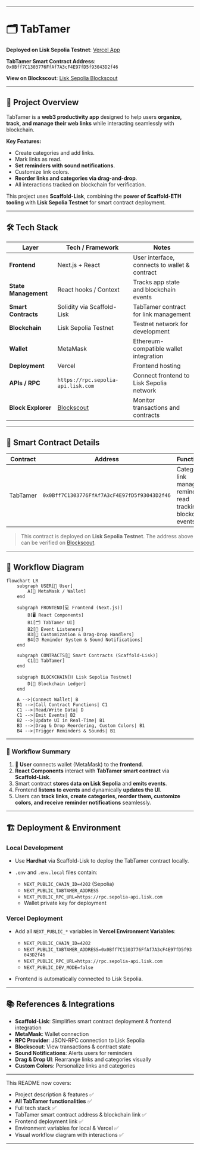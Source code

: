 

---

# 🗂️ TabTamer

**Deployed on Lisk Sepolia Testnet**: [Vercel App](https://tab-tamer-lisk-nextjs.vercel.app/) <br/>

**TabTamer Smart Contract Address**: `0x0Bff7C1303776FfAf7A3cF4E97fD5f93043D2f46` <br/>

**View on Blockscout**: [Lisk Sepolia Blockscout](https://sepolia-blockscout.lisk.com/address/0x9Df44D4f5BC6F05248Af8E2d6dBbdaA002860dFC?tab=txs) <br/>

---

## 📝 Project Overview

TabTamer is a **web3 productivity app** designed to help users **organize, track, and manage their web links** while interacting seamlessly with blockchain.

**Key Features:**

* Create categories and add links.
* Mark links as read.
* **Set reminders with sound notifications**.
* Customize link colors.
* **Reorder links and categories via drag-and-drop**.
* All interactions tracked on blockchain for verification.

This project uses **Scaffold-Lisk**, combining the **power of Scaffold-ETH tooling** with **Lisk Sepolia Testnet** for smart contract deployment.

---

## 🛠️ Tech Stack

| Layer                | Tech / Framework                                   | Notes                                         |
| -------------------- | -------------------------------------------------- | --------------------------------------------- |
| **Frontend**         | Next.js + React                                    | User interface, connects to wallet & contract |
| **State Management** | React hooks / Context                              | Tracks app state and blockchain events        |
| **Smart Contracts**  | Solidity via Scaffold-Lisk                         | TabTamer contract for link management         |
| **Blockchain**       | Lisk Sepolia Testnet                               | Testnet network for development               |
| **Wallet**           | MetaMask                                           | Ethereum-compatible wallet integration        |
| **Deployment**       | Vercel                                             | Frontend hosting                              |
| **APIs / RPC**       | `https://rpc.sepolia-api.lisk.com`                 | Connect frontend to Lisk Sepolia network      |
| **Block Explorer**   | [Blockscout](https://sepolia-blockscout.lisk.com/) | Monitor transactions and contracts            |

---

## 🔗 Smart Contract Details

| Contract | Address                                      | Functionality                                                           |
| -------- | -------------------------------------------- | ----------------------------------------------------------------------- |
| TabTamer | `0x0Bff7C1303776FfAf7A3cF4E97fD5f93043D2f46` | Category & link management, reminders, read tracking, blockchain events |

> This contract is deployed on **Lisk Sepolia Testnet**. The address above can be verified on [Blockscout](https://sepolia-blockscout.lisk.com/).

---

## 🚀 Workflow Diagram

```mermaid
flowchart LR
    subgraph USER[👤 User]
        A[💼 MetaMask / Wallet]
    end

    subgraph FRONTEND[💻 Frontend (Next.js)]
        B[🖥️ React Components]
        B1[🗂️ TabTamer UI]
        B2[🔔 Event Listeners]
        B3[🎨 Customization & Drag-Drop Handlers]
        B4[⏰ Reminder System & Sound Notifications]
    end

    subgraph CONTRACTS[📜 Smart Contracts (Scaffold-Lisk)]
        C1[🔗 TabTamer]
    end

    subgraph BLOCKCHAIN[⛓️ Lisk Sepolia Testnet]
        D[📖 Blockchain Ledger]
    end

    A -->|Connect Wallet| B
    B1 -->|Call Contract Functions| C1
    C1 -->|Read/Write Data| D
    C1 -->|Emit Events| B2
    B2 -->|Update UI in Real-Time| B1
    B3 -->|Drag & Drop Reordering, Custom Colors| B1
    B4 -->|Trigger Reminders & Sounds| B1
```

---

### 🔹 Workflow Summary

1. **👤 User** connects wallet (MetaMask) to the **frontend**.
2. **React Components** interact with **TabTamer smart contract** via **Scaffold-Lisk**.
3. Smart contract **stores data on Lisk Sepolia** and **emits events**.
4. Frontend **listens to events** and dynamically **updates the UI**.
5. Users can **track links, create categories, reorder them, customize colors, and receive reminder notifications** seamlessly.

---

## 🏗️ Deployment & Environment

### Local Development

* Use **Hardhat** via Scaffold-Lisk to deploy the TabTamer contract locally.
* `.env` and `.env.local` files contain:

  * `NEXT_PUBLIC_CHAIN_ID=4202` (Sepolia)
  * `NEXT_PUBLIC_TABTAMER_ADDRESS`
  * `NEXT_PUBLIC_RPC_URL=https://rpc.sepolia-api.lisk.com`
  * Wallet private key for deployment

### Vercel Deployment

* Add all `NEXT_PUBLIC_*` variables in **Vercel Environment Variables**:

  * `NEXT_PUBLIC_CHAIN_ID=4202`
  * `NEXT_PUBLIC_TABTAMER_ADDRESS=0x0Bff7C1303776FfAf7A3cF4E97fD5f93043D2f46`
  * `NEXT_PUBLIC_RPC_URL=https://rpc.sepolia-api.lisk.com`
  * `NEXT_PUBLIC_DEV_MODE=false`

* Frontend is automatically connected to Lisk Sepolia.

---

## 📚 References & Integrations

* **Scaffold-Lisk**: Simplifies smart contract deployment & frontend integration
* **MetaMask**: Wallet connection
* **RPC Provider**: JSON-RPC connection to Lisk Sepolia
* **Blockscout**: View transactions & contract state
* **Sound Notifications**: Alerts users for reminders
* **Drag & Drop UI**: Rearrange links and categories visually
* **Custom Colors**: Personalize links and categories

---

This README now covers:

* Project description & features ✅
* **All TabTamer functionalities** ✅
* Full tech stack ✅
* TabTamer smart contract address & blockchain link ✅
* Frontend deployment link ✅
* Environment variables for local & Vercel ✅
* Visual workflow diagram with interactions ✅

---

